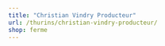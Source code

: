 ```yaml
---
title: "Christian Vindry Producteur"
url: /thurins/christian-vindry-producteur/
shop: ferme
---
```

